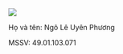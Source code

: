 <html>
<head>
   <img src="https://e-bills.vn/assets/merchant/hcmue/themedefault/home/imgs/Logo.png">
     <p> Họ và tên: Ngô Lê Uyên Phương </p>
            <p> MSSV: 49.01.103.071 </p>
           
